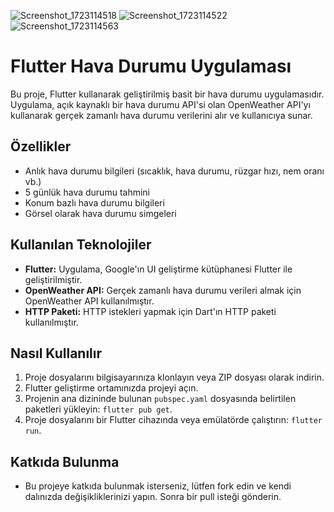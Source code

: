 ![Screenshot_1723114518](https://github.com/user-attachments/assets/3be55330-b634-4952-a62c-b48c1d5fa710)
![Screenshot_1723114522](https://github.com/user-attachments/assets/e8e6b54c-4d75-4565-a370-40df77b9a6e7)
![Screenshot_1723114563](https://github.com/user-attachments/assets/9e717da5-fa74-44ea-85c2-c5b50c8c19dc)
# Flutter Hava Durumu Uygulaması

Bu proje, Flutter kullanarak geliştirilmiş basit bir hava durumu uygulamasıdır. Uygulama, açık kaynaklı bir hava durumu API'si olan OpenWeather API'yı kullanarak gerçek zamanlı hava durumu verilerini alır ve kullanıcıya sunar.

## Özellikler

- Anlık hava durumu bilgileri (sıcaklık, hava durumu, rüzgar hızı, nem oranı vb.)
- 5 günlük hava durumu tahmini
- Konum bazlı hava durumu bilgileri
- Görsel olarak hava durumu simgeleri

## Kullanılan Teknolojiler

- **Flutter:** Uygulama, Google'ın UI geliştirme kütüphanesi Flutter ile geliştirilmiştir.
- **OpenWeather API:** Gerçek zamanlı hava durumu verileri almak için OpenWeather API kullanılmıştır.
- **HTTP Paketi:** HTTP istekleri yapmak için Dart'ın HTTP paketi kullanılmıştır.

## Nasıl Kullanılır

1. Proje dosyalarını bilgisayarınıza klonlayın veya ZIP dosyası olarak indirin.
2. Flutter geliştirme ortamınızda projeyi açın.
3. Projenin ana dizininde bulunan `pubspec.yaml` dosyasında belirtilen paketleri yükleyin: `flutter pub get`.
4. Proje dosyalarını bir Flutter cihazında veya emülatörde çalıştırın: `flutter run`.

## Katkıda Bulunma

- Bu projeye katkıda bulunmak isterseniz, lütfen fork edin ve kendi dalınızda değişikliklerinizi yapın. Sonra bir pull isteği gönderin.


